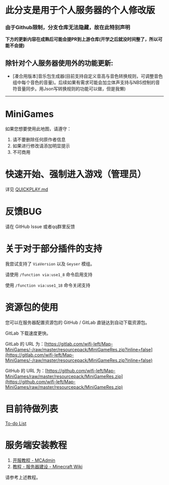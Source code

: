 # 此分支是用于个人服务器的个人修改版
### 由于Github限制，分支仓库无法隐藏，故在此特别声明
__下方的更新内容在成熟后可能会提PR到上游仓库(开学之后就没时间整了，所以可能不会提)__

## 除针对个人服务器使用外的功能更新:
 - [凑合用版本]音乐包生成器(目前支持自定义音高与音色转换规则，可调整音色组中每个音色的音量)。后续如果有需求可能会加立体声支持与NBS控制的音符音量同步。用Json写转换规则的功能可以做，但是我懒)

---

# MiniGames
如果您想要使用此地图，请遵守：
1. 请不要删除任何原作者信息
2. 如果进行修改请添加明显提示
3. 不可商用

# 快速开始、强制进入游戏（管理员）
详见 [QUICKPLAY.md](QUICKPLAY.md)

# 反馈BUG
请在 GitHub Issue 或者qq群里反馈

# 关于对于部分插件的支持
我尝试支持了 `ViaVersion` 以及 `Geyser` 模组。

请使用 `/function via:use1_8` 命令启用支持

使用 `/function via:use1_18` 命令关闭支持

# 资源包的使用
您可以在服务器配置资源包的 GitHub / GitLab 直链达到自动下载资源包。

GitLab 下载速度更快。

GitLab 的 URL 为：[https://gitlab.com/wifi-left/Map-MiniGames/-/raw/master/resourcepack/MiniGameRes.zip?inline=false](https://gitlab.com/wifi-left/Map-MiniGames/-/raw/master/resourcepack/MiniGameRes.zip?inline=false)

GitHub 的 URL 为：[https://github.com/wifi-left/Map-MiniGames/raw/master/resourcepack/MiniGameRes.zip](https://github.com/wifi-left/Map-MiniGames/raw/master/resourcepack/MiniGameRes.zip)

# 目前待做列表
[To-do List](./datapacks/todo.md)

# 服务端安装教程
1. [开服教程 - MCAdmin](https://mcadmin.cn/server/)
2. [教程 - 服务器建设 - Minecraft Wiki](https://minecraft.fandom.com/zh/wiki/%E6%95%99%E7%A8%8B#%E6%9C%8D%E5%8A%A1%E5%99%A8%E8%AE%BE%E7%BD%AE)

请参考上述教程。
